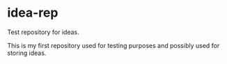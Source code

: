 # idea-rep
Test repository for ideas.

This is my first repository used for testing purposes and possibly used for storing ideas.

